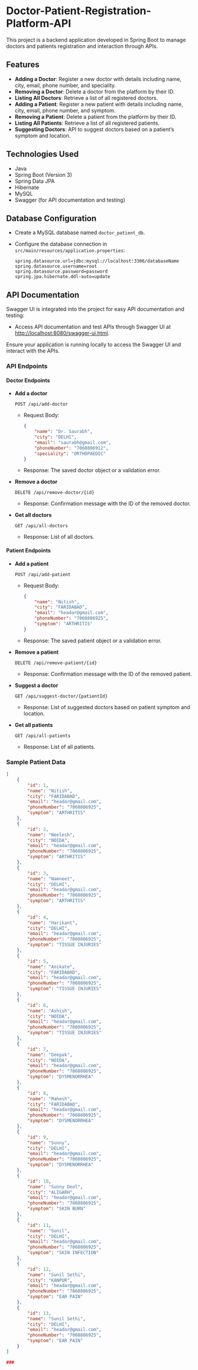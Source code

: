 # Doctor-Patient-Registration-Platform-API
This project is a backend application developed in Spring Boot to manage doctors and patients registration and interaction through APIs.
## Features

- **Adding a Doctor**: Register a new doctor with details including name, city, email, phone number, and speciality.
- **Removing a Doctor**: Delete a doctor from the platform by their ID.
- **Listing All Doctors**: Retrieve a list of all registered doctors.
- **Adding a Patient**: Register a new patient with details including name, city, email, phone number, and symptom.
- **Removing a Patient**: Delete a patient from the platform by their ID.
- **Listing All Patients**: Retrieve a list of all registered patients.
- **Suggesting Doctors**: API to suggest doctors based on a patient’s symptom and location.

## Technologies Used

- Java
- Spring Boot (Version 3)
- Spring Data JPA
- Hibernate
- MySQL
- Swagger (for API documentation and testing)

## Database Configuration

- Create a MySQL database named `doctor_patient_db`.
- Configure the database connection in `src/main/resources/application.properties`:

  ```properties
  spring.datasource.url=jdbc:mysql://localhost:3306/databaseName
  spring.datasource.username=root
  spring.datasource.password=password
  spring.jpa.hibernate.ddl-auto=update

## API Documentation

Swagger UI is integrated into the project for easy API documentation and testing:

- Access API documentation and test APIs through Swagger UI at [http://localhost:8080/swagger-ui.html](http://localhost:8080/swagger-ui.html).

Ensure your application is running locally to access the Swagger UI and interact with the APIs.





### API Endpoints

#### Doctor Endpoints

- **Add a doctor**
    ```http
    POST /api/add-doctor
    ```
    - Request Body:
        ```json
        {
            "name": "Dr. Saurabh",
            "city": "DELHI",
            "email": "saurabh@gmail.com",
            "phoneNumber": "7060806912",
            "speciality": "ORTHOPAEDIC"
        }
        ```
    - Response: The saved doctor object or a validation error.

- **Remove a doctor**
    ```http
    DELETE /api/remove-doctor/{id}
    ```
    - Response: Confirmation message with the ID of the removed doctor.

- **Get all doctors**
    ```http
    GET /api/all-doctors
    ```
    - Response: List of all doctors.

#### Patient Endpoints

- **Add a patient**
    ```http
    POST /api/add-patient
    ```
    - Request Body:
        ```json
        {
            "name": "Nitish",
            "city": "FARIDABAD",
            "email": "headar@gmail.com",
            "phoneNumber": "7060806925",
            "symptom": "ARTHRITIS"
        }
        ```
    - Response: The saved patient object or a validation error.

- **Remove a patient**
    ```http
    DELETE /api/remove-patient/{id}
    ```
    - Response: Confirmation message with the ID of the removed patient.

- **Suggest a doctor**
    ```http
    GET /api/suggest-doctor/{patientId}
    ```
    - Response: List of suggested doctors based on patient symptom and location.

- **Get all patients**
    ```http
    GET /api/all-patients
    ```
    - Response: List of all patients.
 
### Sample Patient Data

```json
[
    {
        "id": 1,
        "name": "Nitish",
        "city": "FARIDABAD",
        "email": "headar@gmail.com",
        "phoneNumber": "7060806925",
        "symptom": "ARTHRITIS"
    },
    {
        "id": 2,
        "name": "Neelesh",
        "city": "NOIDA",
        "email": "headar@gmail.com",
        "phoneNumber": "7060806925",
        "symptom": "ARTHRITIS"
    },
    {
        "id": 3,
        "name": "Namneet",
        "city": "DELHI",
        "email": "headar@gmail.com",
        "phoneNumber": "7060806925",
        "symptom": "ARTHRITIS"
    },
    {
        "id": 4,
        "name": "Harikant",
        "city": "DELHI",
        "email": "headar@gmail.com",
        "phoneNumber": "7060806925",
        "symptom": "TISSUE INJURIES"
    },
    {
        "id": 5,
        "name": "Anikate",
        "city": "FARIDABAD",
        "email": "headar@gmail.com",
        "phoneNumber": "7060806925",
        "symptom": "TISSUE INJURIES"
    },
    {
        "id": 6,
        "name": "Ashish",
        "city": "NOIDA",
        "email": "headar@gmail.com",
        "phoneNumber": "7060806925",
        "symptom": "TISSUE INJURIES"
    },
    {
        "id": 7,
        "name": "Deepak",
        "city": "NOIDA",
        "email": "headar@gmail.com",
        "phoneNumber": "7060806925",
        "symptom": "DYSMENORRHEA"
    },
    {
        "id": 8,
        "name": "Mahesh",
        "city": "FARIDABAD",
        "email": "headar@gmail.com",
        "phoneNumber": "7060806925",
        "symptom": "DYSMENORRHEA"
    },
    {
        "id": 9,
        "name": "Sunny",
        "city": "DELHI",
        "email": "headar@gmail.com",
        "phoneNumber": "7060806925",
        "symptom": "DYSMENORRHEA"
    },
    {
        "id": 10,
        "name": "Sunny Deol",
        "city": "ALIGARH",
        "email": "headar@gmail.com",
        "phoneNumber": "7060806925",
        "symptom": "SKIN BURN"
    },
    {
        "id": 11,
        "name": "Sunil",
        "city": "DELHI",
        "email": "headar@gmail.com",
        "phoneNumber": "7060806925",
        "symptom": "SKIN INFECTION"
    },
    {
        "id": 12,
        "name": "Sunil Sethi",
        "city": "KANPUR",
        "email": "headar@gmail.com",
        "phoneNumber": "7060806925",
        "symptom": "EAR PAIN"
    },
    {
        "id": 13,
        "name": "Sunil Sethi",
        "city": "DELHI",
        "email": "headar@gmail.com",
        "phoneNumber": "7060806925",
        "symptom": "EAR PAIN"
    }
]

###




